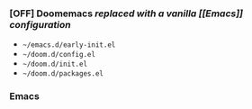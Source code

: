 ### [**OFF**] Doomemacs *replaced with a vanilla [[Emacs]] configuration* 

- `~/emacs.d/early-init.el`
- `~/doom.d/config.el`
- `~/doom.d/init.el`
- `~/doom.d/packages.el`

### Emacs
